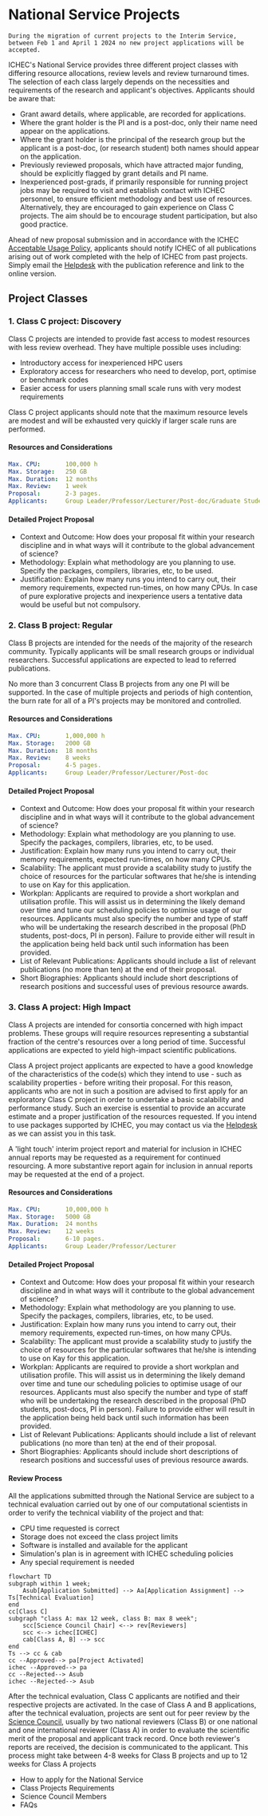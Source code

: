 
# National Service Projects

```{important}
During the migration of current projects to the Interim Service, between Feb 1 and April 1 2024 no new project applications will be accepted.
```
 

ICHEC's National Service provides three different project classes with differing resource allocations, review levels and review turnaround times. The selection of each class largely depends on the necessities and requirements of the research and applicant's objectives. Applicants should be aware that:

- Grant award details, where applicable, are recorded for applications.
- Where the grant holder is the PI and is a post-doc, only their name need appear on the applications.
- Where the grant holder is the principal of the research group but the applicant is a post-doc, (or research student) both names should appear on the application.
- Previously reviewed proposals, which have attracted major funding, should be explicitly flagged by grant details and PI name.
- Inexperienced post-grads, if primarily responsible for running project jobs may be required to visit and establish contact with ICHEC personnel, to ensure efficient methodology and best use of resources. Alternatively, they are encouraged to gain experience on Class C projects. The aim should be to encourage student participation, but also good practice.

Ahead of new proposal submission and in accordance with the ICHEC [Acceptable Usage Policy](https://www.ichec.ie/academic/national-hpc/acceptable-usage-policy), applicants should notify ICHEC of all publications arising out of work completed with the help of ICHEC from past projects. Simply email the [Helpdesk](support@ichec.ie) with the publication reference and link to the online version.

## Project Classes
### 1. Class C project: Discovery

Class C projects are intended to provide fast access to modest resources with less review overhead. They have multiple possible uses including:

- Introductory access for inexperienced HPC users
- Exploratory access for researchers who need to develop, port, optimise or benchmark codes
- Easier access for users planning small scale runs with very modest requirements

Class C project applicants should note that the maximum resource levels are modest and will be exhausted very quickly if larger scale runs are performed.

#### Resources and Considerations

```yaml
Max. CPU:       100,000 h 
Max. Storage:   250 GB
Max. Duration:  12 months 
Max. Review:    1 week
Proposal:       2-3 pages.
Applicants:     Group Leader/Professor/Lecturer/Post-doc/Graduate Student
```
 
#### Detailed Project Proposal

- Context and Outcome: How does your proposal fit within your research discipline and in what ways will it contribute to the global advancement of science? 
- Methodology: Explain what methodology are you planning to use. Specify the packages, compilers, libraries, etc, to be used. 
- Justification: Explain how many runs you intend to carry out, their memory requirements, expected run-times, on how many CPUs. In case of pure explorative projects and inexperience users a tentative data would be useful but not compulsory.

 

### 2. Class B project: Regular

Class B projects are intended for the needs of the majority of the research community. Typically applicants will be small research groups or individual researchers. Successful applications are expected to lead to referred publications.

No more than 3 concurrent Class B projects from any one PI will be supported. In the case of multiple projects and periods of high contention, the burn rate for all of a PI's projects may be monitored and controlled.

#### Resources and Considerations

```yaml
Max. CPU:       1,000,000 h 
Max. Storage:   2000 GB
Max. Duration:  18 months 
Max. Review:    8 weeks
Proposal:       4-5 pages.
Applicants:     Group Leader/Professor/Lecturer/Post-doc
```

#### Detailed Project Proposal

- Context and Outcome: How does your proposal fit within your research discipline and in what ways will it contribute to the global advancement of science? 
- Methodology: Explain what methodology are you planning to use. Specify the packages, compilers, libraries, etc, to be used. 
- Justification: Explain how many runs you intend to carry out, their memory requirements, expected run-times, on how many CPUs. 
- Scalability: The applicant must provide a scalability study to justify the choice of resources for the particular softwares that he/she is intending to use on Kay for this application.
- Workplan: Applicants are required to provide a short workplan and utilisation profile. This will assist us in determining the likely demand over time and tune our scheduling policies to optimise usage of our resources. Applicants must also specify the number and type of staff who will be undertaking the research described in the proposal (PhD students, post-docs, PI in person). Failure to provide either will result in the application being held back until such information has been provided.
- List of Relevant Publications: Applicants should include a list of relevant publications (no more than ten) at the end of their proposal.
- Short Biographies: Applicants should include short descriptions of research positions and successful uses of previous resource awards.


### 3. Class A project: High Impact

Class A projects are intended for consortia concerned with high impact problems. These groups will require resources representing a substantial fraction of the centre's resources over a long period of time. Successful applications are expected to yield high-impact scientific publications.

Class A project project applicants are expected to have a good knowledge of the characteristics of the code(s) which they intend to use - such as scalability properties - before writing their proposal. For this reason, applicants who are not in such a position are advised to first apply for an exploratory Class C project in order to undertake a basic scalability and performance study. Such an exercise is essential to provide an accurate estimate and a proper justification of the resources requested. If you intend to use packages supported by ICHEC, you may contact us via the [Helpdesk](https://www.ichec.ie/academic/national-hpc/user-support) as we can assist you in this task.

A 'light touch' interim project report and material for inclusion in ICHEC annual reports may be requested as a requirement for continued resourcing. A more substantive report again for inclusion in annual reports may be requested at the end of a project.

#### Resources and Considerations

```yaml
Max. CPU:       10,000,000 h 
Max. Storage:   5000 GB
Max. Duration:  24 months 
Max. Review:    12 weeks
Proposal:       6-10 pages.
Applicants:     Group Leader/Professor/Lecturer
```

#### Detailed Project Proposal

- Context and Outcome: How does your proposal fit within your research discipline and in what ways will it contribute to the global advancement of science? 
- Methodology: Explain what methodology are you planning to use. Specify the packages, compilers, libraries, etc, to be used. 
- Justification: Explain how many runs you intend to carry out, their memory requirements, expected run-times, on how many CPUs. 
- Scalability: The applicant must provide a scalability study to justify the choice of resources for the particular softwares that he/she is intending to use on Kay for this application.
- Workplan: Applicants are required to provide a short workplan and utilisation profile. This will assist us in determining the likely demand over time and tune our scheduling policies to optimise usage of our resources. Applicants must also specify the number and type of staff who will be undertaking the research described in the proposal (PhD students, post-docs, PI in person). Failure to provide either will result in the application being held back until such information has been provided.
- List of Relevant Publications: Applicants should include a list of relevant publications (no more than ten) at the end of their proposal.
- Short Biographies: Applicants should include short descriptions of research positions and successful uses of previous resource awards.

#### Review Process

All the applications submitted through the National Service are subject to a technical evaluation carried out by one of our computational scientists in order to verify the technical viability of the project and that:

- CPU time requested is correct
- Storage does not exceed the class project limits
- Software is installed and available for the applicant
- Simulation's plan is in agreement with ICHEC scheduling policies
- Any special requirement is needed

```{mermaid}
flowchart TD
subgraph within 1 week;
    Asub[Application Submitted] --> Aa[Application Assignment] --> Ts[Technical Evaluation]
end
cc[Class C]
subgraph "class A: max 12 week, class B: max 8 week";
    scc[Science Council Chair] <--> rev[Reviewers]
    scc <--> ichec[ICHEC]
    cab[Class A, B] --> scc
end
Ts --> cc & cab
cc --Approved--> pa[Project Activated]
ichec --Approved--> pa
cc --Rejected--> Asub
ichec --Rejected--> Asub
```

After the technical evaluation, Class C applicants are notified and their respective projects are activated. In the case of Class A and B applications, after the technical evaluation, projects are sent out for peer review by the [Science Council](https://www.ichec.ie/about/governance/science-council), usually by two national reviewers (Class B) or one national and one international reviewer (Class A) in order to evaluate the scientific merit of the proposal and applicant track record. Once both reviewer's reports are received, the decision is communicated to the applicant. This process might take between 4-8 weeks for Class B projects and up to 12 weeks for Class A projects 

-    How to apply for the National Service
-    Class Projects Requirements
-    Science Council Members
-    FAQs

